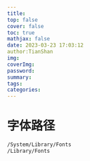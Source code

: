 ```yaml
---
title: 
top: false
cover: false
toc: true
mathjax: false
date: 2023-03-23 17:03:12
author:TianShan
img: 
coverImg: 
password: 
summary: 
tags: 
categories: 
---
```


# 字体路径
```bash
/System/Library/Fonts
/Library/Fonts
```
